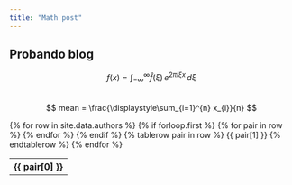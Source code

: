 ```yaml
---
title: "Math post"
---
```

## Probando blog   
$$ f(x) = \int_{-\infty}^\infty \hat f(\xi)\,e^{2 \pi i \xi x} \,d\xi $$   
$$ mean = \frac{\displaystyle\sum_{i=1}^{n} x_{i}}{n} $$

<!-- {{ site.data.authors }} -->

<table>
  {% for row in site.data.authors %}
    {% if forloop.first %}
    <tr>
      {% for pair in row %}
        <th>{{ pair[0] }}</th>
      {% endfor %}
    </tr>
    {% endif %}
      {% tablerow pair in row %}
        {{ pair[1] }}
      {% endtablerow %}
  {% endfor %}
</table>